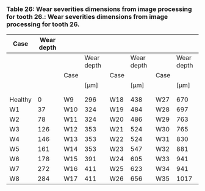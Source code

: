 <a name="table-26"></a>
### Table 26: Wear severities dimensions from image processing for tooth 26.: Wear severities dimensions from image processing for tooth 26.

| Case | Wear depth |  |  |  |  |  |  |
| --- | --- | --- | --- | --- | --- | --- | --- |
|  |  |  | Wear depth |  | Wear depth |  | Wear depth |
|  |  | Case |  | Case |  | Case |  |
|  |  |  | [μm] |  | [μm] |  | [μm] |
|  |  |  |  |  |  |  |  |
|  |  |  |  |  |  |  |  |
| Healthy | 0 | W9 | 296 | W18 | 438 | W27 | 670 |
| W1 | 37 | W10 | 324 | W19 | 484 | W28 | 697 |
| W2 | 78 | W11 | 324 | W20 | 486 | W29 | 763 |
| W3 | 126 | W12 | 353 | W21 | 524 | W30 | 765 |
| W4 | 146 | W13 | 353 | W22 | 524 | W31 | 830 |
| W5 | 161 | W14 | 353 | W23 | 547 | W32 | 881 |
| W6 | 178 | W15 | 391 | W24 | 605 | W33 | 941 |
| W7 | 272 | W16 | 411 | W25 | 623 | W34 | 941 |
| W8 | 284 | W17 | 411 | W26 | 656 | W35 | 1017 |